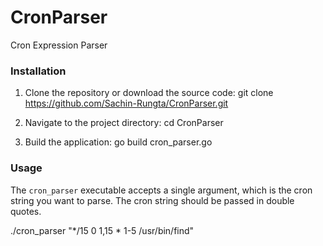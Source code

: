 # CronParser
Cron Expression Parser

### Installation

1. Clone the repository or download the source code: git clone https://github.com/Sachin-Rungta/CronParser.git

2. Navigate to the project directory: cd CronParser

3. Build the application: go build cron_parser.go


### Usage

The `cron_parser` executable accepts a single argument, which is the cron string you want to parse. The cron string should be passed in double quotes.

./cron_parser "*/15 0 1,15 * 1-5 /usr/bin/find"


